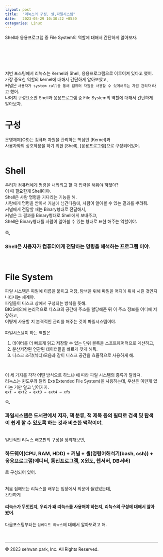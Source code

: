 ```yaml
---
layout: post
title:  "리눅스의 구성, 쉘,파일시스템"
date:   2023-05-29 10:30:22 +0530
categories: Linux
---
```

Shell과 응용프로그램 중 File System의 역할에 대해서 간단하게 알아보자.<br>
# 　

저번 포스팅에서 리눅스는 Kernel과 Shell, 응용프로그램으로 이루어져 있다고 했어.<br>
가장 중요한 역할의 kernel에 대해서 간단하게 알아보았고,<br>
커널은 `사용자가 system call을 통해 컴퓨터 자원을 사용할 수 있게해주는 자원 관리자` 라고 했어.<br>
나머지 구성요소인 Shell과 응용프로그램 중 File System의 역할에 대해서 간단하게 알아보자.<br>

# 구성
운영체제(OS)는 컴퓨터 자원을 관리하는 핵심인 [Kernel]과 <br>
사용자와의 상호작용을 하기 위한 [Shell], [응용프로그램]으로 구성되어있어.<br>
<br>

# Shell
우리가 컴퓨터에게 명령을 내리려고 할 때 입력을 해줘야 하잖아?<br>
이 때 필요한게 Shell이야.<br>
Shell은 사람 명령을 기다리는 기능을 해.<br>
사람에게 명령을 받아서 커널에 넘긴다음에, 사람이 알아볼 수 있는 결과를 뿌려줘.<br>
커널에게 전달할 때는 Binary형태로 전달해서,<br>
커널은 그 결과를 Binary형태로 Shell에게 보내주고,<br>
Shell은 Binary형태를 사람이 알아볼 수 있는 형태로 표현 해주는 역할이야.<br>
<br>
즉,<br>

### Shell은 사용자가 컴퓨터에게 전달하는 명령을 해석하는 프로그램 이야.

<br>

# File System
파일 시스템은 파일에 이름을 붙이고 저장, 탐색을 위해 파일을 어디에 위치 시킬 것인지 나타내는 체계야.<br>
파일들이 디스크 상에서 구성되는 방식을 뜻해.<br>
BIOS에의해 논리적으로 디스크의 공간에 주소를 할당해준 뒤 이 주소 정보를 어디에 저장하고,<br>
어떻게 사용할 지 본격적인 관리를 해주는 것이 파일시스템이야.<br>
<br>
파일시스템이 하는 역할은<br>
1. 데이터를 더 빠르게 읽고 저장할 수 있는 단위 블록을 소프트웨어적으로 계산하고,<br>
2. 분산저장된 연관된 데이터들을 빠르게 찾게 해줘.<br>
3. 디스크 조각(섹터)모음과 같이 디스크 공간을 효율적으로 사용하게 해.<br>
<br>

이 세 가지를 각각 어떤 방식으로 하느냐 에 따라 파일 시스템의 종류가 달라져.<br>
리눅스는 윈도우와 달리 Ext(Extended File System)을 사용하는데, 우선은 이런게 있다는 거만 알고 넘어가자.<br>
`ext → ext2 → ext3 → ext4 → xfs`

즉,<br>

### 파일시스템은 도서관에서 저자, 책 분류, 책 제목 등의 필터로 검색 및 탐색이 쉽게 할 수 있도록 하는 것과 비슷한 맥락이야.

<br>
일반적인 리눅스 배포판의 구성을 정리해보면, <br>

### 하드웨어(CPU, RAM, HDD) + 커널 + 셸(명령어해석기(bash, csh)) + 응용프로그램(에디터, 통신프로그램, X윈도, 웹서버, DB서버)    <br>
로 구성되어 있어.   <br>
<br>
<br>
처음 접해보는 리눅스를 배우는 입장에서 의문이 들었었는데, <br>
간단하게<br>

#### 리눅스가 무엇인지, 우리가 왜 리눅스를 사용해야 하는지, 리눅스의 구성에 대해서 알아봤어.<br>
다음포스팅부터는 `임베디드 리눅스`에 대해서 알아보려고 해.<br>
<br>
<br>

- - -
© 2023 sehwan.park, Inc. All Rights Reserved.




[jekyll-docs]: https://jekyllrb.com/docs/home
[jekyll-gh]:   https://github.com/jekyll/jekyll
[jekyll-talk]: https://talk.jekyllrb.com/
